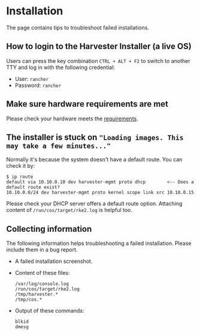 # Installation

The page contains tips to troubleshoot failed installations.

## How to login to the Harvester Installer (a live OS)

Users can press the key combination `CTRL + ALT + F2` to switch to another TTY and log in with the following credential:

- User: `rancher`
- Password: `rancher`

## Make sure hardware requirements are met

Please check your hardware meets the [requirements](../index.md#hardware-requirements).

## The installer is stuck on `"Loading images. This may take a few minutes..."`

Normally it's because the system doesn't have a default route. You can check it by:

```console
$ ip route
default via 10.10.0.10 dev harvester-mgmt proto dhcp        <-- Does a default route exist?
10.10.0.0/24 dev harvester-mgmt proto kernel scope link src 10.10.0.15
```

Please check your DHCP server offers a default route option.
Attaching content of `/run/cos/target/rke2.log` is helpful too.

## Collecting information

The following information helps troubleshooting a failed installation. Please include them in a bug report.

- A failed installation screenshot.
- Content of these files:
  
    ```
    /var/log/console.log
    /run/cos/target/rke2.log
    /tmp/harvester.*
    /tmp/cos.*
    ```

- Output of these commands:

    ```
    blkid
    dmesg
    ```
